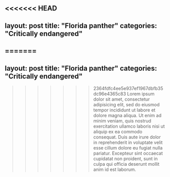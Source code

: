 <<<<<<< HEAD
---
layout: post
title: "Florida panther"
categories: "Critically endangered"
---

=======
---
layout: post
title: "Florida panther"
categories: "Critically endangered"
---

>>>>>>> 2364fdfc4ee5e937ef1967dbfb35dc96e4365c83
Lorem ipsum dolor sit amet, consectetur adipisicing elit, sed do eiusmod tempor incididunt ut labore et dolore magna aliqua. Ut enim ad minim veniam, quis nostrud exercitation ullamco laboris nisi ut aliquip ex ea commodo consequat. Duis aute irure dolor in reprehenderit in voluptate velit esse cillum dolore eu fugiat nulla pariatur. Excepteur sint occaecat cupidatat non proident, sunt in culpa qui officia deserunt mollit anim id est laborum.